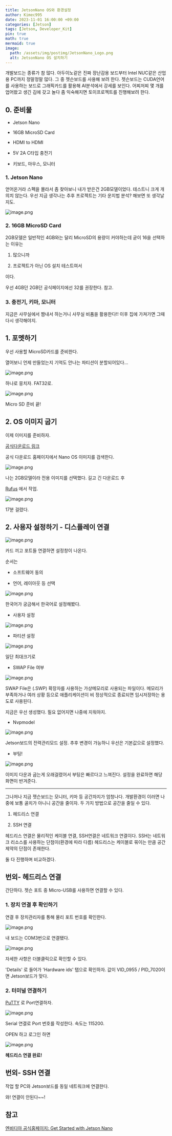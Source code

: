 ```yaml
---
title: JetsonNano OS와 환경설정
author: Kimec995
date: 2023-11-01 16:00:00 +09:00
categories: [Jetson]
tags: [Jetson, Developer_Kit]
pin: true
math: true
mermaid: true
image: 
  path: /assets/img/postimg/JetsonNano_Logo.png
  alt: JetsonNano OS 설치하기
---
```


개발보드는 종류가 참 많다. 아두이노같은 진짜 장난감용 보드부터 Intel NUC같은 산업용 PC까지 정말정말 많다. 그 중 젯슨보드를 사용해 보려 한다.
젯슨보드는 CUDA언어를 사용하는 보드로 그래픽카드를 활용해 AI분석에서 강세를 보인다. 어찌저찌 몇 개를 업어왔고 생긴 김에 갖고 놀다 좀 익숙해지면 토이프로젝트를 진행해보려 한다.

## 0. 준비물

- Jetson Nano

- 16GB MicroSD Card

- HDMI to HDMI

- 5V 2A C타입 충전기

- 키보드, 마우스, 모니터

### 1. Jetson Nano

얻어온거라 스펙을 몰라서 좀 찾아보니 내가 받은건 2GB모델이었다. 테스트니 크게 개의치 않는다. 우선 지금 생각나는 추후 프로젝트는 기타 운지법 분석? 해보면 또 생각날지도.

![image.png](\assets\img\postimg\Jetson\Jetson_Nano_04.png)


### 2. 16GB MicroSD Card

2GB모델은 일반적인 4GB와는 달리 MicroSD의 용량이 커야하는데 굳이 16을 선택하는 이유는

1. 많으니까

2. 프로젝트가 아닌 OS 설치 테스트여서

이다.

우선 4GB던 2GB던 공식페이지에선 32를 권장한다. 참고.

### 3. 충전기, 키마, 모니터

지금은 사무실에서 짬내서 하는거니 사무실 비품을 활용한다!! 이후 집에 가져가면 그때 다시 생각해야지.

## 1. 포멧하기

우선 사용할 MicroSD카드를 준비한다.

열어보니 언제 만들었는지 기억도 안나는 파티션이 분할되어있다...

![image.png](\assets\img\postimg\Jetson\Jetson_Nano_02.png)

하나로 뭉치자. FAT32로.

![image.png](\assets\img\postimg\Jetson\Jetson_Nano_03.png)

Micro SD 준비 끝!

## 2. OS 이미지 굽기

이제 이미지를 준비하자.

[공식다운로드 링크](https://developer.nvidia.com/embedded/downloads#?tx=$product,jetson_nano)

공식 다운로드 홈페이지에서 Nano OS 이미지를 검색한다.

![image.png](\assets\img\postimg\Jetson\Jetson_Nano_01.png)

나는 2GB모델이라 전용 이미지를 선택했다. 길고 긴 다운로드 후 

[Rufus](https://rufus.ie/ko/#google_vignette) 에서 작업.

![image.png](\assets\img\postimg\Jetson\Jetson_Nano_05.png)

17분 걸렸다.

## 2. 사용자 설정하기 - 디스플레이 연결

![image.png](\assets\img\postimg\Jetson\Jetson_Nano_06.png)

카드 끼고 포트들 연결하면 설정창이 나온다.

순서는

- 소프트웨어 동의

- 언어, 레이아웃 등 선택

![image.png](\assets\img\postimg\Jetson\Jetson_Nano_07.png)

한국어가 궁금해서 한국어로 설정해봤다.

- 사용자 설정

![image.png](\assets\img\postimg\Jetson\Jetson_Nano_08.png)

- 파티션 설정

![image.png](\assets\img\postimg\Jetson\Jetson_Nano_09.png)

일단 최대크기로

- SWAP File 여부

![image.png](\assets\img\postimg\Jetson\Jetson_Nano_10.png)

SWAP File은 (.SWP) 확장자를 사용하는 가상메모리로 사용되는 파일이다. 메모리가 부족하거나 여러 상황 등으로 애플리케이션이 비 정상적으로 종료되면 임시저장하는 용도로 사용된다.

지금은 우선 생성했다. 필요 없어지면 나중에 지워야지.

- Nvpmodel 

![image.png](\assets\img\postimg\Jetson\Jetson_Nano_11.png)

Jetson보드의 전력관리모드 설정. 추후 변경이 가능하니 우선은 기본값으로 설정했다.

- 부팅!

![image.png](\assets\img\postimg\Jetson\Jetson_Nano_12.png)

이미지 다운과 굽는게 오래걸렸어서 부팅은 빠르다고 느껴진다. 설정을 완료하면 해당 화면이 반겨준다.

---

그나저나 지금 젯슨보드는 모니터, 키마 등 공간차지가 엄청나다. 개발환경이 이러면 나중에 보통 골치가 아니니 공간을 줄이자. 두 가지 방법으로 공간을 줄일 수 있다.

1. 헤드리스 연결

2. SSH 연결

헤드리스 연결은 물리적인 케이블 연결, SSH연결은 네트워크 연결이다. SSH는 네트워크 리소스를 사용하는 단점이(환경에 따라 다름) 헤드리스는 케이블로 묶이는 만큼 공간제약의 단점이 존재한다.

둘 다 진행하며 비교하겠다.

## 번외- 헤드리스 연결

간단하다. 젯슨 포트 중 Micro-USB를 사용하면 연결할 수 있다.

### 1. 장치 연결 후 확인하기

연결 후 장치관리자를 통해 물리 포트 번호를 확인한다.

![image.png](\assets\img\postimg\Jetson\Jetson_Nano_13.png)

내 보드는 COM3번으로 연결됐다.

![image.png](\assets\img\postimg\Jetson\Jetson_Nano_14.png)

자세한 사항은 더블클릭으로 확인할 수 있다.

'Details' 로 들어가 'Hardware ids' 탭으로 확인하자. 값이 VID_0955 / PID_7020이면 Jetson보드가 맞다.

### 2. 터미널 연결하기

[PuTTY](https://www.putty.org/) 로 Port연결하자.

![image.png](\assets\img\postimg\Jetson\Jetson_Nano_15.png)

Serial 연결로 Port 번호를 작성한다. 속도는 115200.

OPEN 하고 로그인 하면

![image.png](\assets\img\postimg\Jetson\Jetson_Nano_16.png)

**헤드리스 연결 완료!**

## 번외- SSH 연결

작업 할 PC와 Jetson보드를 동일 네트워크에 연결한다.

와! 연결이 안된다~~!



## 참고

[엔비디아 공식홈페이지: Get Started with Jetson Nano](https://developer.nvidia.com/embedded/learn/get-started-jetson-nano-2gb-devkit#prepare)
